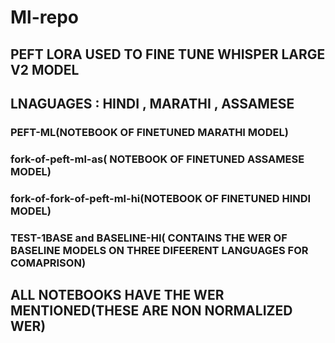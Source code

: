 # Ml-repo

## PEFT LORA USED TO FINE TUNE WHISPER LARGE V2 MODEL 

## LNAGUAGES :  HINDI , MARATHI , ASSAMESE

### PEFT-ML(NOTEBOOK OF FINETUNED MARATHI MODEL)
### fork-of-peft-ml-as( NOTEBOOK OF FINETUNED ASSAMESE MODEL)
### fork-of-fork-of-peft-ml-hi(NOTEBOOK OF FINETUNED HINDI MODEL)
### TEST-1BASE and BASELINE-HI( CONTAINS THE WER OF BASELINE MODELS ON THREE DIFEERENT LANGUAGES FOR COMAPRISON)

## ALL NOTEBOOKS HAVE THE WER MENTIONED(THESE ARE NON NORMALIZED WER)
